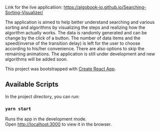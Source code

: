 Link for the live applicatiion: https://algobook-io.github.io/Searching-Sorting-Visualizer/

The application is aimed to help better understand searching and various sorting and algorithms by visualizing the steps and realizing how the algorithm actually works. The data is randomly generated and can be change by the click of a button. The number of data items and the speed(inverse of the transition delay) is left for the user to choose according to his/her convenience. There are also options to skip the remaining animations. The application is still under development and new algorithms will be added soon.

This project was bootstrapped with [Create React App](https://github.com/facebook/create-react-app).

## Available Scripts

In the project directory, you can run:

### `yarn start`

Runs the app in the development mode.<br />
Open [http://localhost:3000](http://localhost:3000) to view it in the browser.
